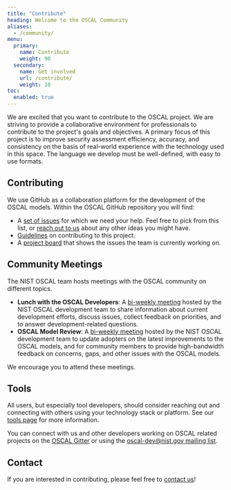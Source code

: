 ```yaml
---
title: "Contribute"
heading: Welcome to the OSCAL Community
aliases:
  - /community/
menu:
  primary:
    name: Contribute
    weight: 90
  secondary:
    name: Get involved
    url: /contribute/
    weight: 10
toc:
  enabled: true
---
```


We are excited that you want to contribute to the OSCAL project. We are striving to provide a collaborative environment for professionals to contribute to the project's goals and objectives. A primary focus of this project is to improve security assessment efficiency, accuracy, and consistency on the basis of real-world experience with the technology used in this space. The language we develop must be well-defined, with easy to use formats.

## Contributing

We use GitHub as a collaboration platform for the development of the OSCAL models. Within the OSCAL GitHub repository you will find:

- A [set of issues](https://github.com/usnistgov/OSCAL/issues?q=is%3Aopen+is%3Aissue+label%3A%22help+wanted%22) for which we need your help. Feel free to pick from this list, or [reach out to us](contact/) about any other ideas you might have.
- [Guidelines](https://github.com/usnistgov/OSCAL/blob/master/CONTRIBUTING.md) on contributing to this project.
- A [project board](https://github.com/usnistgov/OSCAL/projects) that shows the issues the team is currently working on.

## Community Meetings

The NIST OSCAL team hosts meetings with the OSCAL community on different topics.

- **Lunch with the OSCAL Developers**: A [bi-weekly meeting](dev-lunch/) hosted by the NIST OSCAL development team to share information about current development efforts, discuss issues, collect feedback on priorities, and to answer development-related questions.
- **OSCAL Model Review**: A [bi-weekly meeting](model-review/) hosted by the NIST OSCAL development team to update adopters on the latest improvements to the OSCAL models, and for community members to provide high-bandwidth feedback on concerns, gaps, and other issues with the OSCAL models.

We encourage you to attend these meetings.

## Tools

All users, but especially tool developers, should consider reaching out and connecting with others using your technology stack or platform. See our [tools page](/tools/) for more information.

You can connect with us and other developers working on OSCAL related projects on the [OSCAL Gitter](https://gitter.im/usnistgov-OSCAL/Lobby) or using the [oscal-dev@nist.gov mailing list](/contribute/contact/).

## Contact

If you are interested in contributing, please feel free to [contact us](contact/)!
